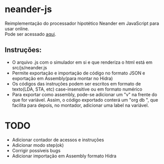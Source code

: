 # neander-js
Reimplementação do processador hipotético Neander em JavaScript para usar online.
<br>
Pode ser acessado [aqui](https://reonardoleis.github.io/neanderjs).

## Instruções:
- O arquivo .js com o simulador em si e que renderiza o html está em src/js/neander.js
- Permite exportação e importação de código no formato JSON e exportação em Assembly(para montar no Hidra)
- Os códigos das instruções podem ser escritos em formato de texto(LDA, STA, etc) case-insensitive ou em  formato numérico
- Para exportar como assembly, pode-se adicionar um "v" na frente do que for variável. Assim, o código exportado conterá um "org <linha> db <valor>", que facilita para depois, no montador, adicionar uma label na variável. 

# TODO
- Adicionar contador de acessos e instruções
- Adicionar modo step(ok)
- Corrigir possíveis bugs
- Adicionar importação em Assembly formato Hidra
